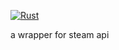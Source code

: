 [![Rust](https://github.com/keishiin/steam_api_wrapper/actions/workflows/rust.yml/badge.svg)](https://github.com/keishiin/steam_api_wrapper/actions/workflows/rust.yml)

a wrapper for steam api
